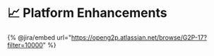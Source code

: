 # 📈 Platform Enhancements

{% @jira/embed url="https://openg2p.atlassian.net/browse/G2P-17?filter=10000" %}
